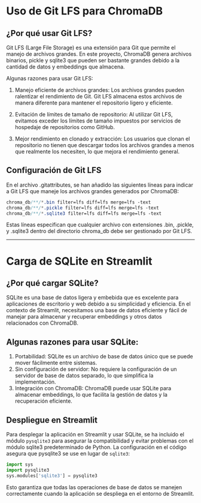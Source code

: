 # Uso de Git LFS para ChromaDB
## ¿Por qué usar Git LFS?
Git LFS (Large File Storage) es una extensión para Git que permite el manejo de archivos grandes. En este proyecto, ChromaDB genera archivos binarios, pickle y sqlite3 que pueden ser bastante grandes debido a la cantidad de datos y embeddings que almacena.

Algunas razones para usar Git LFS:

1. Manejo eficiente de archivos grandes: Los archivos grandes pueden ralentizar el rendimiento de Git. Git LFS almacena estos archivos de manera diferente para mantener el repositorio ligero y eficiente.
   
2. Evitación de límites de tamaño de repositorio: Al utilizar Git LFS, evitamos exceder los límites de tamaño impuestos por servicios de hospedaje de repositorios como GitHub.
   
3. Mejor rendimiento en clonado y extracción: Los usuarios que clonan el repositorio no tienen que descargar todos los archivos grandes a menos que realmente los necesiten, lo que mejora el rendimiento general.

## Configuración de Git LFS
En el archivo .gitattributes, se han añadido las siguientes líneas para indicar a Git LFS que maneje los archivos grandes generados por ChromaDB:
```scss
chroma_db/**/*.bin filter=lfs diff=lfs merge=lfs -text
chroma_db/**/*.pickle filter=lfs diff=lfs merge=lfs -text
chroma_db/**/*.sqlite3 filter=lfs diff=lfs merge=lfs -text
```
Estas líneas especifican que cualquier archivo con extensiones .bin, .pickle, y .sqlite3 dentro del directorio chroma_db debe ser gestionado por Git LFS.

---

# Carga de SQLite en Streamlit
## ¿Por qué cargar SQLite?
SQLite es una base de datos ligera y embebida que es excelente para aplicaciones de escritorio y web debido a su simplicidad y eficiencia. En el contexto de Streamlit, necesitamos una base de datos eficiente y fácil de manejar para almacenar y recuperar embeddings y otros datos relacionados con ChromaDB.

## Algunas razones para usar SQLite:

1. Portabilidad: SQLite es un archivo de base de datos único que se puede mover fácilmente entre sistemas.
2. Sin configuración de servidor: No requiere la configuración de un servidor de base de datos separado, lo que simplifica la implementación.
3. Integración con ChromaDB: ChromaDB puede usar SQLite para almacenar embeddings, lo que facilita la gestión de datos y la recuperación eficiente.

## Despliegue en Streamlit
Para desplegar la aplicación en Streamlit y usar SQLite, se ha incluido el módulo `pysqlite3` para asegurar la compatibilidad y evitar problemas con el módulo sqlite3 predeterminado de Python. La configuración en el código asegura que pysqlite3 se use en lugar de `sqlite3`:
```python
import sys
import pysqlite3
sys.modules['sqlite3'] = pysqlite3
```
Esto garantiza que todas las operaciones de base de datos se manejen correctamente cuando la aplicación se despliega en el entorno de Streamlit.

